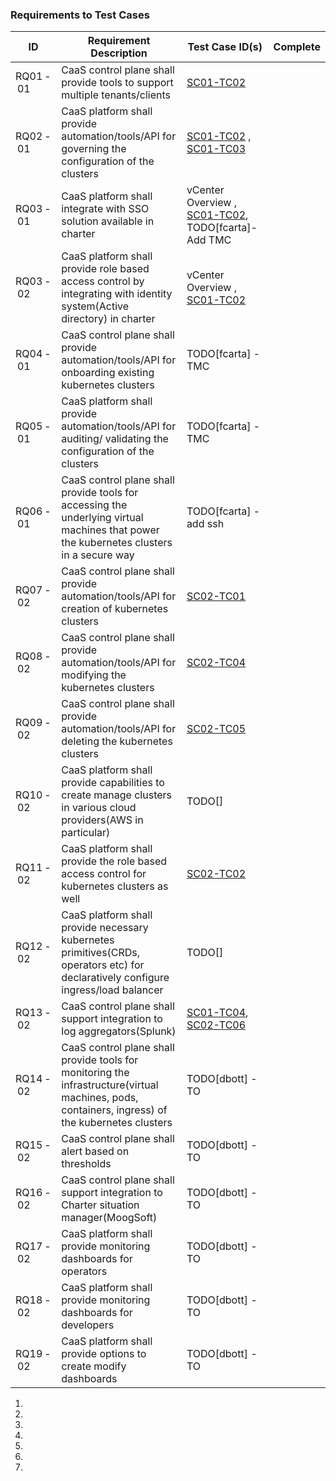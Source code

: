 ### Requirements to Test Cases
ID | Requirement Description | Test Case ID(s) | Complete |
--- | --- | --- | --- |
RQ01&#8239;-&#8239;01 | CaaS control plane shall provide tools to support multiple tenants/clients | [SC01-TC02](scenarios/operator/sc01-tc02.md) | |
RQ02&#8239;-&#8239;01 | CaaS platform shall provide automation/tools/API for governing the configuration of the clusters | [SC01-TC02](scenarios/operator/sc01-tc02.md) , [SC01-TC03](scenarios/operator/sc01-tc03.md) | |
RQ03&#8239;-&#8239;01 | CaaS platform shall integrate with SSO solution available in charter | vCenter Overview , [SC01-TC02](scenarios/operator/sc01-tc02.md), TODO[fcarta]-Add TMC | |
RQ03&#8239;-&#8239;02 | CaaS platform shall provide role based access control by integrating with identity system(Active directory) in charter | vCenter Overview , [SC01-TC02](scenarios/operator/sc01-tc02.md) | |
RQ04&#8239;-&#8239;01 | CaaS control plane shall provide automation/tools/API for onboarding existing kubernetes clusters | TODO[fcarta] - TMC | |
RQ05&#8239;-&#8239;01 | CaaS platform shall provide automation/tools/API for auditing/ validating the configuration of the clusters | TODO[fcarta] - TMC | |
RQ06&#8239;-&#8239;01 | CaaS control plane shall provide tools for accessing the underlying virtual machines that power the kubernetes clusters in a secure way | TODO[fcarta] - add ssh | |
RQ07&#8239;-&#8239;02 | CaaS control plane shall provide automation/tools/API for creation of kubernetes clusters | [SC02-TC01](scenarios/devops/sc02-tc01.md) | |
RQ08&#8239;-&#8239;02 | CaaS control plane shall provide automation/tools/API for modifying the kubernetes clusters | [SC02-TC04](scenarios/devops/sc02-tc04.md) | |
RQ09&#8239;-&#8239;02 | CaaS control plane shall provide automation/tools/API for deleting the kubernetes clusters | [SC02-TC05](scenarios/devops/sc02-tc05.md) | |
RQ10&#8239;-&#8239;02 | CaaS platform shall provide capabilities to create manage clusters in various cloud providers(AWS in particular) | TODO[] | |
RQ11&#8239;-&#8239;02 | CaaS platform shall provide the role based access control for kubernetes clusters as well | [SC02-TC02](scenarios/devops/sc02-tc02.md) | |
RQ12&#8239;-&#8239;02 | CaaS platform shall provide necessary kubernetes primitives(CRDs, operators etc) for declaratively configure ingress/load balancer | TODO[] | |
RQ13&#8239;-&#8239;02 | CaaS control plane shall support integration to log aggregators(Splunk) | [SC01-TC04](scenarios/operator/sc01-tc04.md), [SC02-TC06](scenarios/devops/sc02-tc06.md) | |
RQ14&#8239;-&#8239;02 | CaaS control plane shall provide tools for monitoring the infrastructure(virtual machines, pods, containers, ingress) of the kubernetes clusters | TODO[dbott] - TO | |
RQ15&#8239;-&#8239;02 | CaaS control plane shall alert based on thresholds | TODO[dbott] - TO | |
RQ16&#8239;-&#8239;02 | CaaS control plane shall support integration to Charter situation manager(MoogSoft) | TODO[dbott] - TO | |
RQ17&#8239;-&#8239;02 | CaaS platform shall provide monitoring dashboards for operators | TODO[dbott] - TO | |
RQ18&#8239;-&#8239;02 | CaaS platform shall provide monitoring dashboards for developers | TODO[dbott] - TO | |
RQ19&#8239;-&#8239;02 | CaaS platform shall provide options to create modify dashboards | TODO[dbott] - TO | |



1.	
2.	
3.	
4.	
5.	
6.	
7.	




